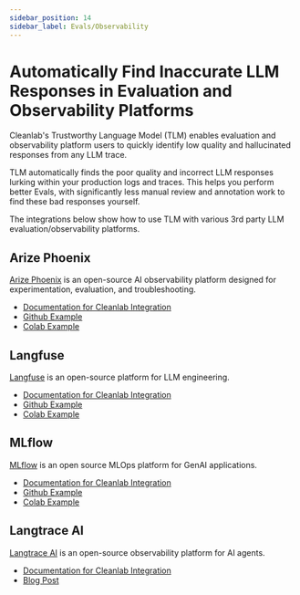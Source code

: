 ```yaml
---
sidebar_position: 14
sidebar_label: Evals/Observability
---
```


# Automatically Find Inaccurate LLM Responses in Evaluation and Observability Platforms

Cleanlab's Trustworthy Language Model (TLM) enables evaluation and observability platform users to quickly identify low quality and hallucinated responses from any LLM trace.

TLM automatically finds the poor quality and incorrect LLM responses lurking within your production logs and traces. This helps you perform better Evals, with significantly less manual review and annotation work to find these bad responses yourself.

The integrations below show how to use TLM with various 3rd party LLM evaluation/observability platforms.

## Arize Phoenix

[Arize Phoenix](https://github.com/Arize-ai/phoenix) is an open-source AI observability platform designed for experimentation, evaluation, and troubleshooting.

- [Documentation for Cleanlab Integration](https://docs.arize.com/phoenix/integrations/evaluation-libraries/cleanlab)
- [Github Example](https://github.com/Arize-ai/phoenix/blob/main/tutorials/integrations/evaluating_traces_cleanlabTLM.ipynb)
- [Colab Example](https://colab.research.google.com/github/Arize-ai/phoenix/blob/main/tutorials/integrations/evaluating_traces_cleanlabTLM.ipynb)

## Langfuse

[Langfuse](https://langfuse.com/) is an open-source platform for LLM engineering.

- [Documentation for Cleanlab Integration](https://langfuse.com/docs/integrations/other/cleanlab)
- [Github Example](https://github.com/langfuse/langfuse-docs/blob/main/cookbook/evaluation_of_llms_with_cleanlab.ipynb)
- [Colab Example](https://colab.research.google.com/github/langfuse/langfuse-docs/blob/main/cookbook/evaluation_of_llms_with_cleanlab.ipynb)

## MLflow

[MLflow](https://mlflow.org/) is an open source MLOps platform for GenAI applications.

- [Documentation for Cleanlab Integration](https://mlflow.org/blog/tlm-tracing)
- [Github Example](https://github.com/cleanlab/cleanlab-tools/blob/main/TLM-MLflow-Integration/evaluating_traces_TLM_mlflow_dl.ipynb)
- [Colab Example](https://colab.research.google.com/github/cleanlab/cleanlab-tools/blob/main/TLM-MLflow-Integration/evaluating_traces_TLM_mlflow_dl.ipynb)

## Langtrace AI

[Langtrace AI](https://www.langtrace.ai/) is an open-source observability platform for AI agents.

- [Documentation for Cleanlab Integration](https://docs.langtrace.ai/supported-integrations/llm-frameworks/cleanlab)
- [Blog Post](https://www.langtrace.ai/blog/langtrace-adds-support-for-cleanlab-tlm)
